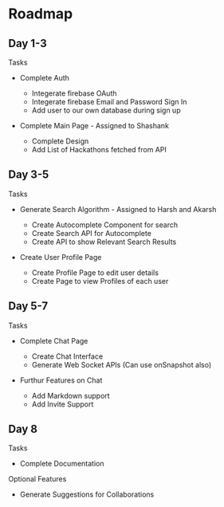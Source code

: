 # Roadmap

## Day 1-3
Tasks

- Complete Auth
  - Integerate firebase OAuth
  - Integerate firebase Email and Password Sign In
  - Add user to our own database during sign up

- Complete Main Page - Assigned to Shashank
  - Complete Design
  - Add List of Hackathons fetched from API

## Day 3-5

Tasks

- Generate Search Algorithm - Assigned to Harsh and Akarsh
  - Create Autocomplete Component for search
  - Create Search API for Autocomplete
  - Create API to show Relevant Search Results

- Create User Profile Page
  - Create Profile Page to edit user details
  - Create Page to view Profiles of each user

## Day 5-7

Tasks

- Complete Chat Page
  - Create Chat Interface
  - Generate Web Socket APIs (Can use onSnapshot also)

- Furthur Features on Chat
  - Add Markdown support
  - Add Invite Support

## Day 8

Tasks

- Complete Documentation

Optional Features

- Generate Suggestions for Collaborations
